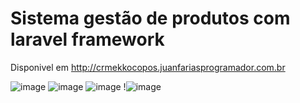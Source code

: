 # Sistema gestão de produtos com laravel framework

Disponivel em http://crmekkocopos.juanfariasprogramador.com.br

![image](https://user-images.githubusercontent.com/49367122/159100018-d9f2b849-3ff7-40d4-b161-1bb45272c4c3.png)
![image](https://user-images.githubusercontent.com/49367122/159099987-137d7a60-5c38-4905-8c3f-562c506fba39.png)
![image](https://user-images.githubusercontent.com/49367122/159099997-2e080705-77dc-409b-bfbf-f2f480bdfa0c.png)
!![image](https://user-images.githubusercontent.com/49367122/159100009-f138338f-6e2d-4158-a953-2830e6c6387b.png)
